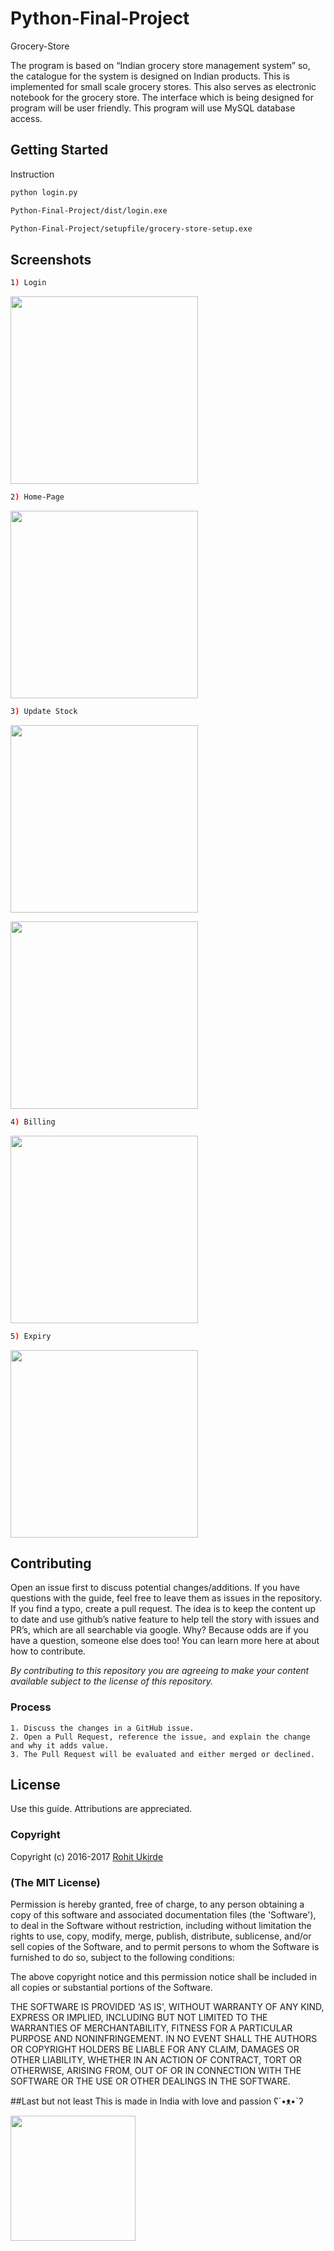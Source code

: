# Python-Final-Project
Grocery-Store

The program is based on “Indian grocery store management system” so, the catalogue for the system is designed on Indian products. This is implemented for small scale grocery stores.
This also serves as electronic notebook for the grocery store. The interface which is being designed for program will be user friendly. This program will use MySQL database access.

## Getting Started

Instruction

```sh
python login.py
```

```sh
Python-Final-Project/dist/login.exe
```

```sh
Python-Final-Project/setupfile/grocery-store-setup.exe
```

## Screenshots
```sh
1) Login
```
<a href="../../" target="_blank"><img src="https://raw.githubusercontent.com/ukirderohit/Python-Final-Project/master/Snapshot/1Login.PNG" height="300"></a>
```sh
2) Home-Page
```
<a href="../../" target="_blank"><img src="https://raw.githubusercontent.com/ukirderohit/Python-Final-Project/master/Snapshot/2Mainscreen.PNG" height="300"></a>
```sh
3) Update Stock 
```
<a href="../../" target="_blank"><img src="https://raw.githubusercontent.com/ukirderohit/Python-Final-Project/master/Snapshot/3update1.PNG" height="300"></a>

<a href="../../" target="_blank"><img src="https://raw.githubusercontent.com/ukirderohit/Python-Final-Project/master/Snapshot/3update2.PNG" height="300"></a>
```sh
4) Billing
```
<a href="../../" target="_blank"><img src="https://raw.githubusercontent.com/ukirderohit/Python-Final-Project/master/Snapshot/5billing.PNG" height="300"></a>
```sh
5) Expiry 
```
<a href="../../" target="_blank"><img src="https://raw.githubusercontent.com/ukirderohit/Python-Final-Project/master/Snapshot/4chkexpiry.PNG" height="300"></a>

## Contributing

Open an issue first to discuss potential changes/additions. If you have questions with the guide, feel free to leave them as issues in the repository. If you find a typo, create a pull request. The idea is to keep the content up to date and use github’s native feature to help tell the story with issues and PR’s, which are all searchable via google. Why? Because odds are if you have a question, someone else does too! You can learn more here at about how to contribute.

*By contributing to this repository you are agreeing to make your content available subject to the license of this repository.*

### Process
    1. Discuss the changes in a GitHub issue.
    2. Open a Pull Request, reference the issue, and explain the change and why it adds value.
    3. The Pull Request will be evaluated and either merged or declined.

## License

 Use this guide. Attributions are appreciated.

### Copyright

Copyright (c) 2016-2017 [Rohit Ukirde](http://www.ukirderohit.me)

### (The MIT License)
Permission is hereby granted, free of charge, to any person obtaining
a copy of this software and associated documentation files (the
'Software'), to deal in the Software without restriction, including
without limitation the rights to use, copy, modify, merge, publish,
distribute, sublicense, and/or sell copies of the Software, and to
permit persons to whom the Software is furnished to do so, subject to
the following conditions:

The above copyright notice and this permission notice shall be
included in all copies or substantial portions of the Software.

THE SOFTWARE IS PROVIDED 'AS IS', WITHOUT WARRANTY OF ANY KIND,
EXPRESS OR IMPLIED, INCLUDING BUT NOT LIMITED TO THE WARRANTIES OF
MERCHANTABILITY, FITNESS FOR A PARTICULAR PURPOSE AND NONINFRINGEMENT.
IN NO EVENT SHALL THE AUTHORS OR COPYRIGHT HOLDERS BE LIABLE FOR ANY
CLAIM, DAMAGES OR OTHER LIABILITY, WHETHER IN AN ACTION OF CONTRACT,
TORT OR OTHERWISE, ARISING FROM, OUT OF OR IN CONNECTION WITH THE
SOFTWARE OR THE USE OR OTHER DEALINGS IN THE SOFTWARE.

##Last but not least
This is made in India with love and passion  ʕ´•ᴥ•`ʔ

<a href="../../" target="_blank"><img src="http://lonamowers-hrd.appspot.com/images/made_india.jpg" height="200"></a>


